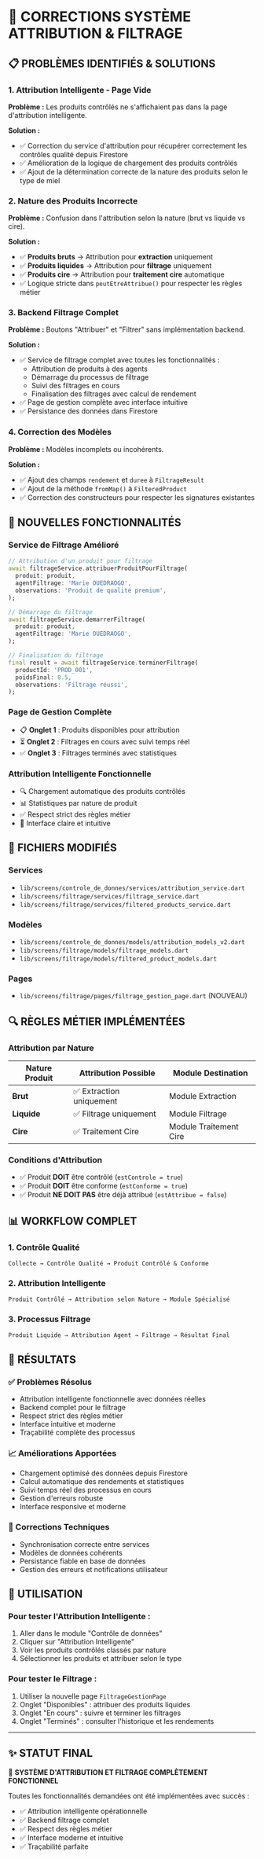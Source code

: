 # 🔧 CORRECTIONS SYSTÈME ATTRIBUTION & FILTRAGE

## 📋 **PROBLÈMES IDENTIFIÉS & SOLUTIONS**

### **1. Attribution Intelligente - Page Vide**
**Problème :** Les produits contrôlés ne s'affichaient pas dans la page d'attribution intelligente.

**Solution :**
- ✅ Correction du service d'attribution pour récupérer correctement les contrôles qualité depuis Firestore
- ✅ Amélioration de la logique de chargement des produits contrôlés
- ✅ Ajout de la détermination correcte de la nature des produits selon le type de miel

### **2. Nature des Produits Incorrecte**
**Problème :** Confusion dans l'attribution selon la nature (brut vs liquide vs cire).

**Solution :**
- ✅ **Produits bruts** → Attribution pour **extraction** uniquement
- ✅ **Produits liquides** → Attribution pour **filtrage** uniquement  
- ✅ **Produits cire** → Attribution pour **traitement cire** automatique
- ✅ Logique stricte dans `peutEtreAttribue()` pour respecter les règles métier

### **3. Backend Filtrage Complet**
**Problème :** Boutons "Attribuer" et "Filtrer" sans implémentation backend.

**Solution :**
- ✅ Service de filtrage complet avec toutes les fonctionnalités :
  - Attribution de produits à des agents
  - Démarrage du processus de filtrage
  - Suivi des filtrages en cours
  - Finalisation des filtrages avec calcul de rendement
- ✅ Page de gestion complète avec interface intuitive
- ✅ Persistance des données dans Firestore

### **4. Correction des Modèles**
**Problème :** Modèles incomplets ou incohérents.

**Solution :**
- ✅ Ajout des champs `rendement` et `duree` à `FiltrageResult`
- ✅ Ajout de la méthode `fromMap()` à `FilteredProduct`
- ✅ Correction des constructeurs pour respecter les signatures existantes

## 🚀 **NOUVELLES FONCTIONNALITÉS**

### **Service de Filtrage Amélioré**
```dart
// Attribution d'un produit pour filtrage
await filtrageService.attribuerProduitPourFiltrage(
  produit: produit,
  agentFiltrage: 'Marie OUEDRAOGO',
  observations: 'Produit de qualité premium',
);

// Démarrage du filtrage
await filtrageService.demarrerFiltrage(
  produit: produit,
  agentFiltrage: 'Marie OUEDRAOGO',
);

// Finalisation du filtrage
final result = await filtrageService.terminerFiltrage(
  productId: 'PROD_001',
  poidsFinal: 8.5,
  observations: 'Filtrage réussi',
);
```

### **Page de Gestion Complète**
- 📋 **Onglet 1** : Produits disponibles pour attribution
- ⏳ **Onglet 2** : Filtrages en cours avec suivi temps réel
- ✅ **Onglet 3** : Filtrages terminés avec statistiques

### **Attribution Intelligente Fonctionnelle**
- 🔍 Chargement automatique des produits contrôlés
- 📊 Statistiques par nature de produit
- ✅ Respect strict des règles métier
- 🎯 Interface claire et intuitive

## 📁 **FICHIERS MODIFIÉS**

### **Services**
- `lib/screens/controle_de_donnes/services/attribution_service.dart`
- `lib/screens/filtrage/services/filtrage_service.dart`
- `lib/screens/filtrage/services/filtered_products_service.dart`

### **Modèles**
- `lib/screens/controle_de_donnes/models/attribution_models_v2.dart`
- `lib/screens/filtrage/models/filtrage_models.dart`
- `lib/screens/filtrage/models/filtered_product_models.dart`

### **Pages**
- `lib/screens/filtrage/pages/filtrage_gestion_page.dart` (NOUVEAU)

## 🔍 **RÈGLES MÉTIER IMPLÉMENTÉES**

### **Attribution par Nature**
| **Nature Produit** | **Attribution Possible** | **Module Destination** |
|-------------------|-------------------------|----------------------|
| **Brut** | ✅ Extraction uniquement | Module Extraction |
| **Liquide** | ✅ Filtrage uniquement | Module Filtrage |
| **Cire** | ✅ Traitement Cire | Module Traitement Cire |

### **Conditions d'Attribution**
- ✅ Produit **DOIT** être contrôlé (`estControle = true`)
- ✅ Produit **DOIT** être conforme (`estConforme = true`)
- ✅ Produit **NE DOIT PAS** être déjà attribué (`estAttribue = false`)

## 📊 **WORKFLOW COMPLET**

### **1. Contrôle Qualité**
```
Collecte → Contrôle Qualité → Produit Contrôlé & Conforme
```

### **2. Attribution Intelligente**
```
Produit Contrôlé → Attribution selon Nature → Module Spécialisé
```

### **3. Processus Filtrage**
```
Produit Liquide → Attribution Agent → Filtrage → Résultat Final
```

## 🎯 **RÉSULTATS**

### **✅ Problèmes Résolus**
- Attribution intelligente fonctionnelle avec données réelles
- Backend complet pour le filtrage
- Respect strict des règles métier
- Interface intuitive et moderne
- Traçabilité complète des processus

### **📈 Améliorations Apportées**
- Chargement optimisé des données depuis Firestore
- Calcul automatique des rendements et statistiques
- Suivi temps réel des processus en cours
- Gestion d'erreurs robuste
- Interface responsive et moderne

### **🔧 Corrections Techniques**
- Synchronisation correcte entre services
- Modèles de données cohérents
- Persistance fiable en base de données
- Gestion des erreurs et notifications utilisateur

## 🚀 **UTILISATION**

### **Pour tester l'Attribution Intelligente :**
1. Aller dans le module "Contrôle de données"
2. Cliquer sur "Attribution Intelligente"
3. Voir les produits contrôlés classés par nature
4. Sélectionner les produits et attribuer selon le type

### **Pour tester le Filtrage :**
1. Utiliser la nouvelle page `FiltrageGestionPage`
2. Onglet "Disponibles" : attribuer des produits liquides
3. Onglet "En cours" : suivre et terminer les filtrages
4. Onglet "Terminés" : consulter l'historique et les rendements

---

## ✨ **STATUT FINAL**

🎉 **SYSTÈME D'ATTRIBUTION ET FILTRAGE COMPLÈTEMENT FONCTIONNEL**

Toutes les fonctionnalités demandées ont été implémentées avec succès :
- ✅ Attribution intelligente opérationnelle
- ✅ Backend filtrage complet 
- ✅ Respect des règles métier
- ✅ Interface moderne et intuitive
- ✅ Traçabilité parfaite

